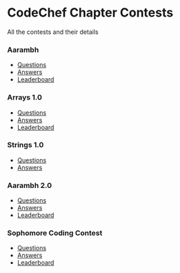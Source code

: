 # CodeChef Chapter Contests 

All the contests and their details

### Aarambh 

 - [Questions](https://www.hackerrank.com/contests/aarambh-mrec/challenges)
 - [Answers](https://github.com/MREC-CodeChef-Chapter/Contests/tree/main/Aarambh)
 - [Leaderboard](https://www.hackerrank.com/contests/aarambh-mrec/leaderboard)

### Arrays 1.0 

 - [Questions](https://www.hackerrank.com/contests/arrays-1-o/challenges)
 - [Answers](https://github.com/MREC-CodeChef-Chapter/Contests/tree/main/Arrays%201.0)
 - [Leaderboard](https://www.hackerrank.com/contests/arrays-1-o/leaderboard)

### Strings 1.0

- [Questions](https://github.com/MREC-CodeChef-Chapter/Contests/tree/main/Strings%201.0)
- [Answers](https://github.com/MREC-CodeChef-Chapter/Contests/tree/main/Strings%201.0) 

### Aarambh 2.0

- [Questions]()
- [Answers]()
- [Leaderboard]()

### Sophomore Coding Contest

- [Questions]()
- [Answers](https://github.com/MREC-CodeChef-Chapter/Contests/tree/main/Sophomore/answers)
- [Leaderboard](https://github.com/MREC-CodeChef-Chapter/Contests/blob/main/Sophomore/Leaderboard-Sophomore-Contest%20-%20leaderboard-sophomore-coding-contest.pdf)
